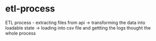 # etl-process
ETL process - extracting files from api -> transforming the data into loadable state -> loading into csv file and gettting the logs thought the whole process
